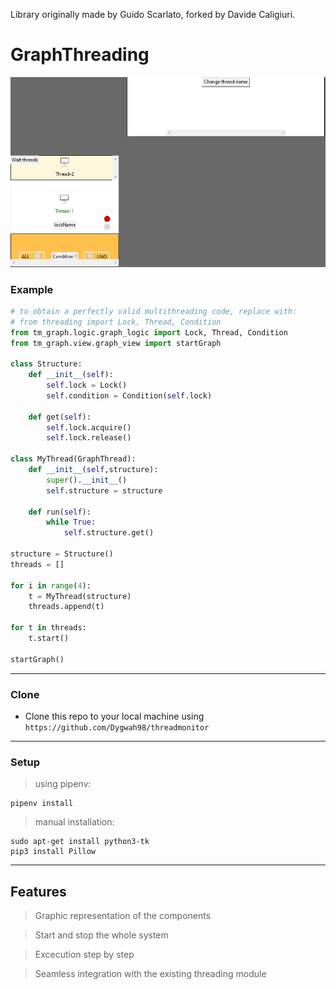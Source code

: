 Library originally made by Guido Scarlato, forked by Davide Caligiuri.

# GraphThreading

![](resource/application.PNG)

### Example
``` python 
# to obtain a perfectly valid multithreading code, replace with:
# from threading import Lock, Thread, Condition
from tm_graph.logic.graph_logic import Lock, Thread, Condition
from tm_graph.view.graph_view import startGraph

class Structure:
    def __init__(self):
        self.lock = Lock()
        self.condition = Condition(self.lock)
    
    def get(self):
        self.lock.acquire()
        self.lock.release()

class MyThread(GraphThread):
    def __init__(self,structure):
        super().__init__()
        self.structure = structure

    def run(self):
        while True:
            self.structure.get()
            
structure = Structure()
threads = []

for i in range(4):
    t = MyThread(structure)
    threads.append(t)

for t in threads:
    t.start()

startGraph()
```

---
### Clone

- Clone this repo to your local machine using `https://github.com/Dygwah98/threadmonitor`
---
### Setup

> using pipenv:

```shell
pipenv install 
```

> manual installation:

```shell
sudo apt-get install python3-tk
pip3 install Pillow 
```

---

## Features
> Graphic representation of the components

> Start and stop the whole system

> Excecution step by step 

> Seamless integration with the existing threading module